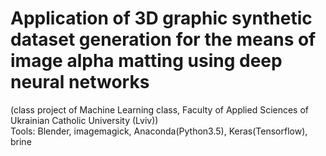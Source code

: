 # Application of 3D graphic synthetic dataset generation for the means of image alpha matting using deep neural networks  
(class project of Machine Learning class, Faculty of Applied Sciences of Ukrainian Catholic University (Lviv))  
Tools: Blender, imagemagick, Anaconda(Python3.5), Keras(Tensorflow), brine

